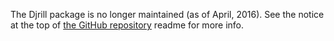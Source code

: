 The Djrill package is no longer maintained (as of April, 2016).
See the notice at the top of [the GitHub repository](https://github.com/brack3t/Djrill)
readme for more info.

